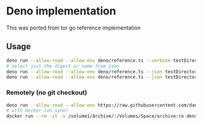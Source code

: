 # Deno implementation

This was ported from tor go reference implementation

## Usage

```bash
deno run --allow-read --allow-env deno/reference.ts --verbose testDirectories/rootDir01/
# select just the digest or name from json
deno run --allow-read --allow-env deno/reference.ts --json testDirectories/rootDir01/ | jq '.[]|.sha256'
deno run --allow-read --allow-env deno/reference.ts --json testDirectories/rootDir01/ | jq '.[]|.name'
```

### Remotely (no git checkout)

```bash
deno run --allow-read --allow-env https://raw.githubusercontent.com/daneroo/directory-digester/main/deno/reference.ts --verbose  /Volumes/Space/archive/media/audiobooks/
# with docker (on syno)
docker run --rm -it -v /volume1/Archive/:/Volumes/Space/archive:ro denoland/deno:1.32.1 run --allow-read --allow-env https://raw.githubusercontent.com/daneroo/directory-digester/main/deno/reference.ts --verbose /Volumes/Space/archive/media/MAARIF-IRM/
```
